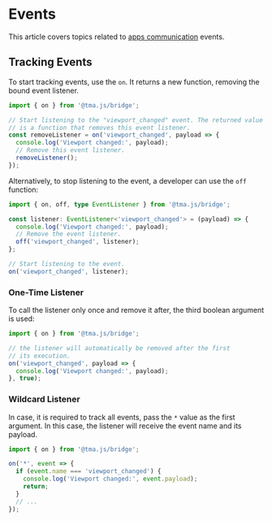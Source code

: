 # Events

This article covers topics related to [apps communication](../../platform/apps-communication.md)
events.

## Tracking Events

To start tracking events, use the `on`. It returns a new function, removing the bound event
listener.

```typescript
import { on } from '@tma.js/bridge';

// Start listening to the "viewport_changed" event. The returned value
// is a function that removes this event listener.
const removeListener = on('viewport_changed', payload => {
  console.log('Viewport changed:', payload);
  // Remove this event listener.
  removeListener();
});
```

Alternatively, to stop listening to the event, a developer can use the `off` function:

```typescript
import { on, off, type EventListener } from '@tma.js/bridge';

const listener: EventListener<'viewport_changed'> = (payload) => {
  console.log('Viewport changed:', payload);
  // Remove the event listener.
  off('viewport_changed', listener);
};

// Start listening to the event.
on('viewport_changed', listener);

```

### One-Time Listener

To call the listener only once and remove it after, the third boolean argument is used:

```typescript
import { on } from '@tma.js/bridge';

// the listener will automatically be removed after the first 
// its execution.
on('viewport_changed', payload => {
  console.log('Viewport changed:', payload);
}, true);
```

### Wildcard Listener

In case, it is required to track all events, pass the `*` value as the first argument. In this case,
the listener will receive the event name and its payload.

```ts
import { on } from '@tma.js/bridge';

on('*', event => {
  if (event.name === 'viewport_changed') {
    console.log('Viewport changed:', event.payload);
    return;
  }
  // ...
});
```
